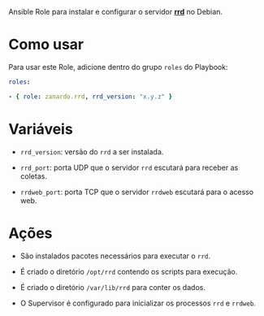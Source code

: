 Ansible Role para instalar e configurar o servidor
**[rrd](https://github.com/zanardo/rrd)** no Debian.

# Como usar

Para usar este Role, adicione dentro do grupo `roles` do Playbook:

```yaml
roles:

- { role: zanardo.rrd, rrd_version: "x.y.z" }
```

# Variáveis

- `rrd_version`: versão do `rrd` a ser instalada.

- `rrd_port`: porta UDP que o servidor `rrd` escutará para receber as coletas.

- `rrdweb_port`: porta TCP que o servidor `rrdweb` escutará para o acesso web.

# Ações

- São instalados pacotes necessários para executar o `rrd`.

- É criado o diretório `/opt/rrd` contendo os scripts para execução.

- É criado o diretório `/var/lib/rrd` para conter os dados.

- O Supervisor é configurado para inicializar os processos `rrd` e `rrdweb`.
